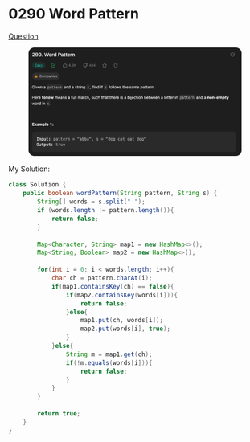 # 0290 Word Pattern

[Question](https://leetcode.com/problems/word-pattern/description/?envType=study-plan\&id=data-structure-ii)

<figure><img src="../.gitbook/assets/image (8).png" alt=""><figcaption></figcaption></figure>



My Solution:

```java
class Solution {
    public boolean wordPattern(String pattern, String s) {
        String[] words = s.split(" ");
        if (words.length != pattern.length()){
            return false;
        }
        
        Map<Character, String> map1 = new HashMap<>();
        Map<String, Boolean> map2 = new HashMap<>();

        for(int i = 0; i < words.length; i++){
            char ch = pattern.charAt(i);
            if(map1.containsKey(ch) == false){
                if(map2.containsKey(words[i])){
                    return false;
                }else{
                    map1.put(ch, words[i]);
                    map2.put(words[i], true);
                }
            }else{
                String m = map1.get(ch);
                if(!m.equals(words[i])){
                    return false;
                }
            }
        }
        
        return true;
    }
}
```
